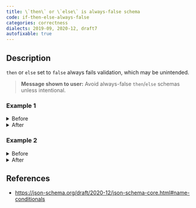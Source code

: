 ```yaml
---
title: \`then\` or \`else\` is always-false schema
code: if-then-else-always-false
categories: correctness
dialects: 2019-09, 2020-12, draft7
autofixable: true
---
```


## Description
`then` or `else` set to `false` always fails validation, which may be unintended.

> **Message shown to user:**
> Avoid always-false `then`/`else` schemas unless intentional.

### Example 1
<details><summary>Before</summary>
```json
{
  "if": {
    "properties": {
      "flag": {
        "const": true
      }
    }
  },
  "then": false
}
```
</details>

<details><summary>After</summary>
```json
{
  "if": {
    "properties": {
      "flag": {
        "const": true
      }
    }
  }
}
```
</details>

### Example 2
<details><summary>Before</summary>
```json
{
  "if": {
    "properties": {
      "flag": {
        "const": true
      }
    }
  },
  "else": false
}
```
</details>

<details><summary>After</summary>
```json
{
  "if": {
    "properties": {
      "flag": {
        "const": true
      }
    }
  }
}
```
</details>

## References
* <https://json-schema.org/draft/2020-12/json-schema-core.html#name-conditionals>
